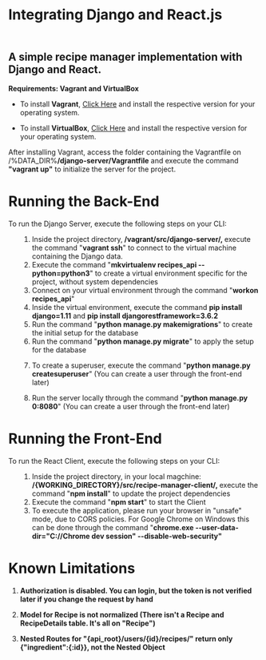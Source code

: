 <h1>Integrating Django and React.js</h1>
<h2><br />A simple recipe manager implementation with Django and React.</h2>
<p><strong>Requirements: Vagrant and VirtualBox</strong></p>
<ul>
<li>To install <strong>Vagrant</strong>,&nbsp;<a href="https://www.vagrantup.com/downloads.html">Click Here</a> and install the respective version for your operating system.</li>
</ul>
<ul>
<li>To install <strong>VirtualBox</strong>,&nbsp;<a href="https://www.virtualbox.org/wiki/Downloads">Click Here</a> and install the respective version for your operating system.</li>
</ul>
<p>After installing Vagrant, access the folder containing the Vagrantfile on /%DATA_DIR%<strong>/django-server/Vagrantfile</strong> and execute the command <strong>"vagrant up"</strong> to initialize the server for the project.</p>
<h1>Running the Back-End</h1>
<p>To run the Django Server, execute the following steps on your CLI:</p>
<ol>
<ol>
<li>Inside the project directory,<strong> /vagrant/src/django-server/,&nbsp;</strong>execute the command "<strong>vagrant ssh</strong>" to connect to the virtual machine containing the Django data.</li>
<li>Execute the command "<strong>mkvirtualenv recipes_api --python=python3</strong>" to create a virtual environment specific for the project, without system dependencies</li>
<li>Connect on your virtual environment through the command "<strong>workon recipes_api</strong>"</li>
<li>Inside the virtual environment, execute the command <strong>pip install django=1.11</strong> and&nbsp;<strong>pip install djangorestframework=3.6.2</strong></li>
<li>Run the command "<strong>python manage.py makemigrations</strong>" to create the initial setup for the database</li>
<li>Run the command "<strong>python manage.py migrate</strong>" to apply the setup for the database</li>
<li>
<p>To create a superuser, execute the command "<strong>python manage.py createsuperuser</strong>" (You can create a user through the front-end later)&nbsp;</p>
</li>
<li>
<p>Run the server locally through the command "<strong>python manage.py 0:8080</strong>" (You can create a user through the front-end later)&nbsp;</p>
</li>
</ol>
</ol>
<h1>Running the Front-End</h1>
<p>To run the React Client, execute the following steps on your CLI:</p>
<ol>
<ol>
<li>Inside the project directory, in your local magchine: <strong> /{WORKING_DIRECTORY}/src/recipe-manager-client/,&nbsp;</strong>execute the command "<strong>npm install</strong>" to update the project dependencies</li>
<li>Execute the command "<strong>npm start</strong>" to start the Client</li>
<li>To execute the application, please run your browser in "unsafe" mode, due to CORS policies. For Google Chrome on Windows this can be done through the command "<strong>chrome.exe --user-data-dir="C://Chrome dev session" --disable-web-security"</strong></li>
</ol>
</ol>
<h1>Known Limitations</h1>
<ol>
<li>
<p><strong>Authorization is disabled. You can login, but the token is not verified later if you change the request by hand</strong>&nbsp;</p>
</li>
<li>
<p><strong>Model for Recipe is not normalized (There isn't a Recipe and RecipeDetails table. It's all on "Recipe")</strong>&nbsp;</p>
</li>
<li>
<p><strong>Nested Routes for "{api_root}/users/{id}/recipes/" return only {"ingredient":{:id}}, not the Nested Object</strong>&nbsp;</p>
</li>
</ol>
